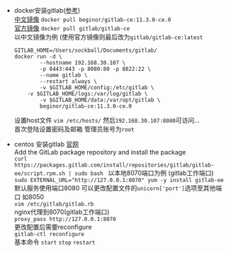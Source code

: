 * docker安装gitlab([参考](https://www.imooc.com/article/23168))  
    [中文镜像](https://hub.docker.com/r/beginor/gitlab-ce/) `docker pull beginor/gitlab-ce:11.3.0-ce.0`  
    [官方镜像](https://hub.docker.com/r/gitlab/gitlab-ce/) `docker pull gitlab/gitlab-ce`  
    以中文镜像为例 (使用官方镜像则最后改为`gitlab/gitlab-ce:latest`

    ```
    GITLAB_HOME=/Users/sockball/Documents/gitlab/
    docker run -d \
            --hostname 192.168.30.107 \
            -p 8443:443 -p 8080:80 -p 8822:22 \
            --name gitlab \
            --restart always \
            -v $GITLAB_HOME/config:/etc/gitlab \
        -v $GITLAB_HOME/logs:/var/log/gitlab \
            -v $GITLAB_HOME/data:/var/opt/gitlab \
            beginor/gitlab-ce:11.3.0-ce.0
    ```
    设置host文件 `vim /etc/hosts/` 然后`192.168.30.107:8080`可访问...  
    首次登陆设置密码及邮箱 管理员账号为`root`
    
* centos 安装gitlab [官网](https://about.gitlab.com/installation/#centos-6)  
Add the GitLab package repository and install the package  
`curl https://packages.gitlab.com/install/repositories/gitlab/gitlab-ee/script.rpm.sh | sudo bash
`
以本地8070端口为例 (gitlab工作端口)
`sudo EXTERNAL_URL="http://127.0.0.1:8070" yum -y install gitlab-ee
`  
默认服务使用端口8080 可以更改配置文件的`unicorn['port']`选项至其他端口 如8050  
`vim /etc/gitlab/gitlab.rb`  
nginx代理到8070(gitlab工作端口)  
`proxy_pass http://127.0.0.1:8070`  
更改配置后需要reconfigure    
`gitlab-ctl reconfigure`  
基本命令 `start` `stop` `restart`